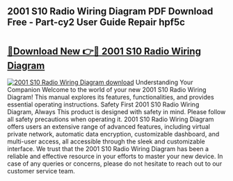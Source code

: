 ## 2001 S10 Radio Wiring Diagram PDF Download Free - Part-cy2 User Guide Repair hpf5c

# <h2><a href="http://dfnhed1.blite.top/?on=2001+S10+Radio+Wiring+Diagram">🔗Download New 👉🔴 2001 S10 Radio Wiring Diagram</a></h2>

[![2001 S10 Radio Wiring Diagram download](https://i.imgur.com/lujVjoI.png)](http://dfnhed1.blite.top/?on=2001+S10+Radio+Wiring+Diagram)
Understanding Your Companion Welcome to the world of your new 2001 S10 Radio Wiring Diagram! This manual explores its features, functionalities, and provides essential operating instructions. Safety First 2001 S10 Radio Wiring Diagram, Always This product is designed with safety in mind. Please follow all safety precautions when operating it. 2001 S10 Radio Wiring Diagram offers users an extensive range of advanced features, including virtual private network, automatic data encryption, customizable dashboard, and multi-user access, all accessible through the sleek and customizable interface. We trust that the 2001 S10 Radio Wiring Diagram has been a reliable and effective resource in your efforts to master your new device. In case of any queries or concerns, please do not hesitate to reach out to our customer service team.
